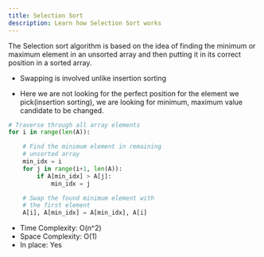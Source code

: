 ```yaml
---
title: Selection Sort
description: Learn how Selection Sort works
---
```


The Selection sort algorithm is based on the idea of finding the minimum or maximum element in an unsorted array and then putting it in its correct position in a sorted array.

-   Swapping is involved unlike insertion sorting

-   Here we are not looking for the perfect position for the element we pick(insertion sorting), we are looking for minimum, maximum value candidate to be changed.

```python
# Traverse through all array elements
for i in range(len(A)):

    # Find the minimum element in remaining
    # unsorted array
    min_idx = i
    for j in range(i+1, len(A)):
        if A[min_idx] > A[j]:
            min_idx = j

    # Swap the found minimum element with
    # the first element
    A[i], A[min_idx] = A[min_idx], A[i]
```

-   Time Complexity: O(n^2)
-   Space Complexity: O(1)
-   In place: Yes